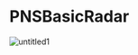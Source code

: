 # PNSBasicRadar 
![untitled1](https://user-images.githubusercontent.com/58985887/156930520-b351903b-5778-473f-950e-cc79ba4a9b34.png)
